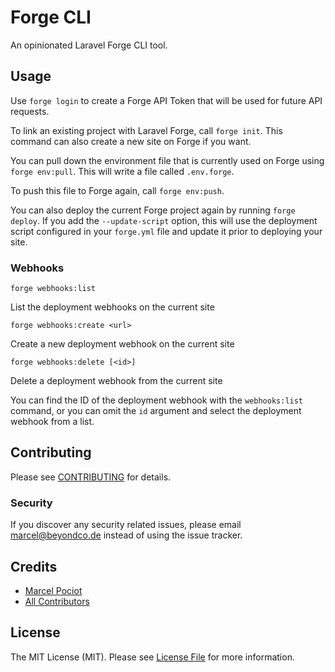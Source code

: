 # Forge CLI

An opinionated Laravel Forge CLI tool.

## Usage

Use `forge login` to create a Forge API Token that will be used for future API requests.

To link an existing project with Laravel Forge, call `forge init`.
This command can also create a new site on Forge if you want.

You can pull down the environment file that is currently used on Forge using `forge env:pull`.
This will write a file called `.env.forge`.

To push this file to Forge again, call `forge env:push`.

You can also deploy the current Forge project again by running `forge deploy`.
If you add the `--update-script` option, this will use the deployment script configured in your `forge.yml` file and update it prior to deploying your site.

### Webhooks

```shell
forge webhooks:list  
```

List the deployment webhooks on the current site

```shell
forge webhooks:create <url>
```

Create a new deployment webhook on the current site

```shell
forge webhooks:delete [<id>]
```

Delete a deployment webhook from the current site

You can find the ID of the deployment webhook with the `webhooks:list` command,
or you can omit the `id` argument and select the deployment webhook from a list.

## Contributing

Please see [CONTRIBUTING](CONTRIBUTING.md) for details.

### Security

If you discover any security related issues, please email marcel@beyondco.de instead of using the issue tracker.

## Credits

- [Marcel Pociot](https://github.com/mpociot)
- [All Contributors](../../contributors)

## License

The MIT License (MIT). Please see [License File](LICENSE.md) for more information.
